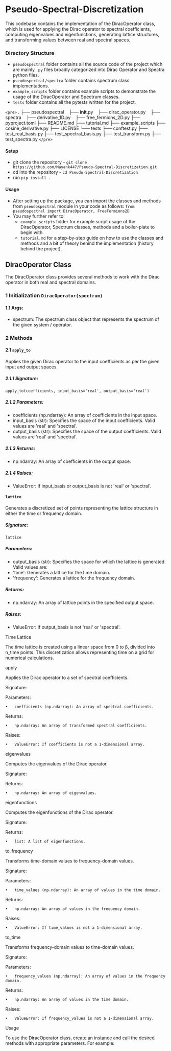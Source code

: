 # Pseudo-Spectral-Discretization

This codebase contains the implementation of the DiracOperator class, which is used for applying the Dirac operator to spectral coefficients, computing eigenvalues and eigenfunctions, generating lattice structures, and transforming values between real and spectral spaces.

### Directory Structure

- `pseudospectral` folder contains all the source code of the project which are mainly `.py` files broadly categorized into Dirac Operator and Spectra python files.
- `pseudospectral/spectra` folder contains spectrum class implementations.
- `example_scripts` folder contains example scripts to demonstrate the usage of the DiracOperator and Spectrum classes.
- `tests` folder contains all the pytests written for the project.

`<pre>`
.
├── pseudospectral
    ├── __init__.py
    ├── dirac_operator.py
    ├── spectra
        ├── derivative_1D.py
        ├── free_fermions_2D.py
├── pyproject.toml
├── README.md
├── tutorial.md
├── example_scripts
    ├── cosine_derivative.py
├── LICENSE
└── tests
    ├── conftest.py
    ├── test_real_basis.py
    ├── test_spectral_basis.py
    ├── test_transform.py
    ├── test_spectra.py
`</pre>`

#### Setup

- git clone the repository - `git clone https://github.com/Mayank447/Pseudo-Spectral-Discretization.git`
- cd into the repository - `cd Pseudo-Spectral-Discretization`
- run `pip install .`

#### Usage

- After setting up the package, you can import the classes and methods from `pseudospectral` module in your code as follows:
  ``from pseudospectral import DiracOperator, FreeFermions2D``
- You may further refer to:
  - `example_scripts` folder for example script usage of the DiracOperator, Spectrum classes, methods and a boiler-plate to begin with.
  - `tutorial.md` for a step-by-step guide on how to use the classes and methods and a bit of theory behind the implementation (history behind the project).

## DiracOperator Class

The DiracOperator class provides several methods to work with the Dirac operator in both real and spectral domains.

### 1 Initialization ``DiracOperator(spectrum)``

#### 1.1 Args:

- spectrum: The spectrum class object that represents the spectrum of the given system / operator.

### 2 Methods

#### 2.1 ``apply_to``

Applies the given Dirac operator to the input coefficients as per the given input and output spaces.

##### 2.1.1 Signature:

``apply_to(coefficients, input_basis='real', output_basis='real')``

##### 2.1.2 Parameters:

- coefficients (np.ndarray): An array of coefficients in the input space.
- input_basis (str): Specifies the space of the input coefficients. Valid values are 'real' and 'spectral'.
- output_basis (str): Specifies the space of the output coefficients. Valid values are 'real' and 'spectral'.

##### 2.1.3 Returns:

- np.ndarray: An array of coefficients in the output space.

##### 2.1.4 Raises:

- ValueError: If input_basis or output_basis is not 'real' or 'spectral'.

#### ``lattice``

Generates a discretized set of points representing the lattice structure in either the time or frequency domain.

##### Signature:

`lattice`

##### Parameters:

- output_basis (str): Specifies the space for which the lattice is generated. Valid values are:
- 'time': Generates a lattice for the time domain.
- 'frequency': Generates a lattice for the frequency domain.

##### Returns:

- np.ndarray: An array of lattice points in the specified output space.

##### Raises:

- ValueError: If output_basis is not 'real' or 'spectral'.

Time Lattice

The time lattice is created using a linear space from 0 to β, divided into n_time points. This discretization allows representing time on a grid for numerical calculations.

apply

Applies the Dirac operator to a set of spectral coefficients.

Signature:

Parameters:

    •	coefficients (np.ndarray): An array of spectral coefficients.

Returns:

    •	np.ndarray: An array of transformed spectral coefficients.

Raises:

    •	ValueError: If coefficients is not a 1-dimensional array.

eigenvalues

Computes the eigenvalues of the Dirac operator.

Signature:

Returns:

    •	np.ndarray: An array of eigenvalues.

eigenfunctions

Computes the eigenfunctions of the Dirac operator.

Signature:

Returns:

    •	list: A list of eigenfunctions.

to_frequency

Transforms time-domain values to frequency-domain values.

Signature:

Parameters:

    •	time_values (np.ndarray): An array of values in the time domain.

Returns:

    •	np.ndarray: An array of values in the frequency domain.

Raises:

    •	ValueError: If time_values is not a 1-dimensional array.

to_time

Transforms frequency-domain values to time-domain values.

Signature:

Parameters:

    •	frequency_values (np.ndarray): An array of values in the frequency domain.

Returns:

    •	np.ndarray: An array of values in the time domain.

Raises:

    •	ValueError: If frequency_values is not a 1-dimensional array.

Usage

To use the DiracOperator class, create an instance and call the desired methods with appropriate parameters. For example:

